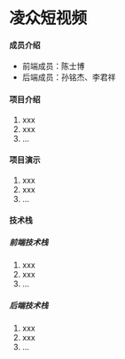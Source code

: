 # 凌众短视频

#### 成员介绍

* 前端成员：陈士博
* 后端成员：孙铭杰、李君祥

#### 项目介绍
1. xxx
2. xxx
3. ...

#### 项目演示

1. xxx
2. xxx
3. ...

#### 技术栈

##### 前端技术栈
1. xxx
2. xxx
3. ...

##### 后端技术栈
1. xxx
2. xxx
3. ...

